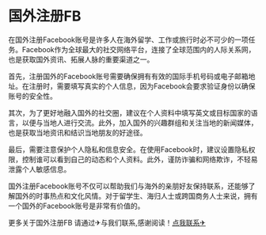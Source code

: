 # 国外注册FB

在国外注册Facebook账号是许多人在海外留学、工作或旅行时必不可少的一项任务。Facebook作为全球最大的社交网络平台，连接了全球范围内的人际关系网，也是获取国外资讯、拓展人脉的重要渠道之一。

首先，注册国外的Facebook账号需要确保拥有有效的国际手机号码或电子邮箱地址。在注册时，需要填写真实的个人信息，因为Facebook会要求验证身份以确保账号的安全性。

其次，为了更好地融入国外的社交圈，建议在个人资料中填写英文或目标国家的语言，以便与当地人进行交流。此外，加入国外的兴趣群组和关注当地的新闻媒体，也是获取当地资讯和结识当地朋友的好途径。

最后，需要注意保护个人隐私和信息安全。在使用Facebook时，建议设置隐私权限，控制谁可以看到自己的动态和个人资料。此外，谨防诈骗和网络欺诈，不轻易泄露个人敏感信息。

国外注册Facebook账号不仅可以帮助我们与海外的亲朋好友保持联系，还能够了解国外的时事热点和文化风情。对于留学生、海归人士或跨国商务人士来说，拥有一个国外的Facebook账号是非常有价值的。

更多关于国外注册FB 请通过✈与我们联系,感谢阅读！[点我联系✈](https://www.k02.cc)